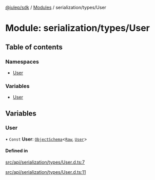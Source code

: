 [@julep/sdk](../README.md) / [Modules](../modules.md) / serialization/types/User

# Module: serialization/types/User

## Table of contents

### Namespaces

- [User](serialization_types_User.User.md)

### Variables

- [User](serialization_types_User.md#user)

## Variables

### User

• `Const` **User**: [`ObjectSchema`](core_schemas_builders_object_types.md#objectschema)\<[`Raw`](../interfaces/serialization_types_User.User.Raw.md), [`User`](../interfaces/api_types_User.User.md)\>

#### Defined in

[src/api/serialization/types/User.d.ts:7](https://github.com/julep-ai/samantha-monorepo/blob/9aefd53/sdks/js/src/api/serialization/types/User.d.ts#L7)

[src/api/serialization/types/User.d.ts:11](https://github.com/julep-ai/samantha-monorepo/blob/9aefd53/sdks/js/src/api/serialization/types/User.d.ts#L11)
